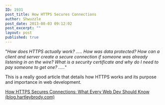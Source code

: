 ```yaml
---
ID: 1931
post_title: How HTTPS Secures Connections
author: Shwuzzle
post_date: 2013-08-03 09:12:02
post_excerpt: ""
layout: post
published: true
---
```

"<em>How does HTTPS actually work? ..... How was data protected? How can a client and server create a secure connection if someone was already listening in on the wire? What is a security certificate and why do I need to pay someone to get one? .....</em>"

This is a really good article that details how HTTPS works and its purpose and importance in web development.

<a href="http://blog.hartleybrody.com/https-certificates/">How HTTPS Secures Connections: What Every Web Dev Should Know (blog.hartleybrody.com)</a>
